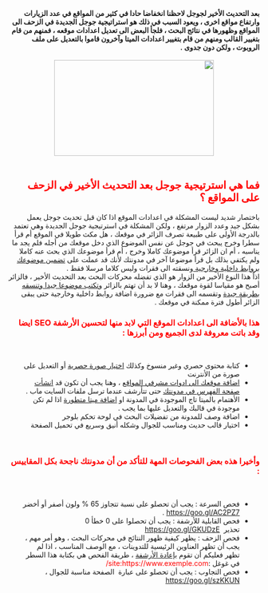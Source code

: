 <div dir="rtl" style="text-align: right;" trbidi="on">
<b>بعد التحديث الأخير لجوجل لاحظنا انخفاضا حادا في كثير من المواقع في عدد الزيارات وارتفاع مواقع اخرى ، ويعود السبب في ذلك هو استراتيجية جوجل الجديدة في الزحف الى المواقع وظهورها في نتائج البحث ، فلجأ البعض الى تعديل اعدادات موقعه ، فمنهم من قام بتغيير القالب ومنهم من قام بتغيير اعدادات الميتا وآخرون قاموا بالتعديل على ملف الروبوت ، ولكن دون جدوى .</b><br />
<br />
<div class="separator" style="clear: both; text-align: center;">
<a href="https://3.bp.blogspot.com/-w1qeeZTFdvo/Vz8F3fwmh9I/AAAAAAAACVM/H8YxIt2OJ38Fu_5D_SDQJXnommGy3h7RQCPcBGAYYCw/s1600/seo.jpg" imageanchor="1" style="margin-left: 1em; margin-right: 1em;"><img alt="" border="0" data-original-height="450" data-original-width="750" height="192" src="https://3.bp.blogspot.com/-w1qeeZTFdvo/Vz8F3fwmh9I/AAAAAAAACVM/H8YxIt2OJ38Fu_5D_SDQJXnommGy3h7RQCPcBGAYYCw/s320/seo.jpg" title="بعد تحديث جوجل الأخير في الزحف على المواقع تأكد هل مدونتك ناجحة بكل المقاييس" width="320" /></a></div>
<br />
<h2 style="text-align: right;">
<span style="color: red;">فما هي استرتيجية جوجل بعد التحديث الأخير في الزحف على المواقع ؟</span></h2>
باختصار شديد ليست المشكلة في اعدادات الموقع اذا كان قبل تحديث جوجل يعمل بشكل جيد وعدد الزوار مرتفع ، ولكن المشكلة في استرتيجية جوجل الجديدة وهي تعتمد بالدرجة الأولى على طبيعة تصرف الزائر في موقعك ، هل مكث طويلا في الموقع أم قرأ سطرا وخرج يبحث في جوجل عن نفس الموضوع الذي دخل موقعك من أجله فلم يجد ما يناسبه ، أم ان الزائر قرأ موضوعك كاملا وخرج ، أم قرأ موضوعك الذي بحث عنه كاملا ولم يكتفي بذلك بل قرأ موضوعا آخر في مدونتك لأنك قد عملت على <a href="https://www.kalabani.com/2018/08/backlinks-dofollow.html" target="_blank">تضمين موضوعك بروابط داخلية وخارجية </a>ونسقته الى فقرات وليس كلاما مرسلا فقط .<br />
اذاً هذا النوع الأخير من الزوار هو الذي تفضله محركات البحث بعد التحديث الأخير ، فالزائر أصبح هو مقياسا لقوة موقعك ، وهنا لا بد أن تهتم بالزائر <a href="https://www.kalabani.com/2014/03/seartch-google-adsnse-first.html" target="_blank">وتكتب موضوعا جيدا وتنسقه بطريقة جيدة</a> وتقسمه الى فقرات مع ضرورة اضافة روابط داخلية وخارجية حتى يبقى الزائر أطول فترة ممكنة في موقعك .<br />
<h3 style="text-align: right;">
<span style="color: red;">هذا بالأضافة الى اعدادات الموقع التي لابد منها لتحسين الأرشفة SEO ايضا وقد باتت معروفة لدى الجميع ومن أبرزها :</span></h3>
<br />
<ul style="text-align: right;">
<li>كتابة محتوى حصري وغير منسوخ وكذلك <a href="https://www.kalabani.com/2018/01/Download-photo.html" target="_blank">اختيار صورة حصرية</a> أو التعديل على صورة من الأنترنت&nbsp;</li>
<li><a href="https://www.kalabani.com/2015/11/bing-yahoo-sitemaps.html" target="_blank">اضافة موقعك الى ادوات مشرفي المواقع</a> ، وهنا يجب أن تكون قد <a href="https://www.kalabani.com/2017/01/code-index.html" target="_blank">انشأت صفحة الفهرس في مدونتك</a> حتى تتأرشف عندما ترسل ملفات السايت ماب .</li>
<li>الأهتمام بالميتا تاج الموجودة في المدونة او <a href="https://www.kalabani.com/2018/08/mete-tags.html" target="_blank">اضافة ميتا متطورة</a> اذا لم تكن موجودة في قالبك والتعديل عليها بما يجب .</li>
<li>اضافة وصف للمدونة من تفضيلات البحث في لوحة تحكم بلوجر&nbsp;</li>
<li>اختيار قالب حديث ومناسب للجوال وشكله أنيق وسريع في تحميل الصفحة&nbsp;</li>
</ul>
<br />
<h3 style="text-align: right;">
<span style="color: red;">وأخيرا هذه بعض الفحوصات المهة للتأكد من أن مدونتك ناجحة بكل المقاييس :</span></h3>
<br />
<ul style="text-align: right;">
<li>فحص السرعة : يجب أن تحصلو على نسبة تتجاوز 65 % ولون أصفر أو أخضر&nbsp; <a href="https://goo.gl/AC2PZ7" rel="nofollow" target="_blank">https://goo.gl/AC2PZ7</a> .</li>
<li>فحص القابلية للأرشفة : يجب أن تحصلوا على 0 خطأ 0 تحذير&nbsp;&nbsp;<a href="https://goo.gl/GKUDzE" rel="nofollow" target="_blank">https://goo.gl/GKUDzE</a></li>
<li>فحص الزحف : يظهر كيفية ظهور النتائج في محركات البحث ، وهو أمر مهم ، يجب أن تظهر العناوين الرئيسية للتدوينات ، مع الوصف المناسب ، اذا لم تظهر فعليكم أن تقوم <a href="https://www.kalabani.com/2018/04/7-seo-search-engine.html" target="_blank">بإعادة الأرشفة</a> ، طريقة الفحص هي بكتابة هذا السطر في غوغل :<span style="color: red;">site:https://www.exemple.com/</span>&nbsp;</li>
<li>فحص التجاوب : يجب أن تحصلو على عبارة&nbsp; الصفحة مناسبة للجوال ،&nbsp; <a href="https://goo.gl/szKKUN" rel="nofollow" target="_blank">https://goo.gl/szKKUN</a></li>
</ul>
<br />
<br /></div>
